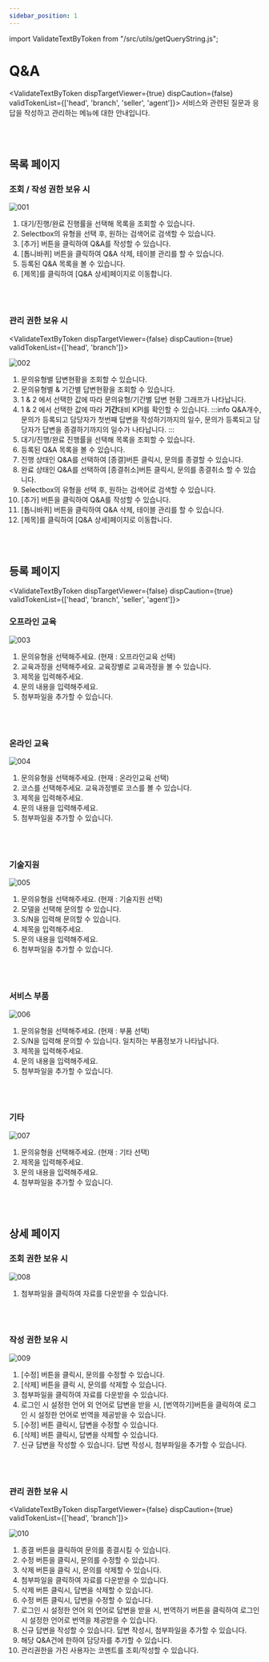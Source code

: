 ```yaml
---
sidebar_position: 1
---
```


import ValidateTextByToken from "/src/utils/getQueryString.js";

# Q&A

<ValidateTextByToken dispTargetViewer={true} dispCaution={false} validTokenList={['head', 'branch', 'seller', 'agent']}>
서비스와 관련된 질문과 응답을 작성하고 관리하는 메뉴에 대한 안내입니다.

<br/>
<br/>

## 목록 페이지
### 조회 / 작성 권한 보유 시

![001](./img/001.png)
1. 대기/진행/완료 진행률을 선택해 목록을 조회할 수 있습니다.
1. Selectbox의 유형을 선택 후, 원하는 검색어로 검색할 수 있습니다.
1. [추가] 버튼을 클릭하여 Q&A를 작성할 수 있습니다.
1. [톱니바퀴] 버튼을 클릭하여 Q&A 삭제, 테이블 관리를 할 수 있습니다.
1. 등록된 Q&A 목록을 볼 수 있습니다.
1. [제목]를 클릭하여 [Q&A 상세]페이지로 이동합니다.

</ValidateTextByToken>
<br/>
<br/>

### 관리 권한 보유 시
<ValidateTextByToken dispTargetViewer={false} dispCaution={true} validTokenList={['head', 'branch']}>

![002](./img/002.png)
1. 문의유형별 답변현황을 조회할 수 있습니다.
1. 문의유형별 & 기간별 답변현황을 조회할 수 있습니다.
1. 1 & 2 에서 선택한 값에 따라 문의유형/기간별 답변 현황 그래프가 나타납니다.
1. 1 & 2 에서 선택한 값에 따라 **기간**대비 KPI를 확인할 수 있습니다.
    :::info
    Q&A개수, 문의가 등록되고 담당자가 첫번째 답변을 작성하기까지의 일수, 문의가 등록되고 담당자가 답변을 종결하기까지의 일수가 나타납니다.
    :::
1. 대기/진행/완료 진행률을 선택해 목록을 조회할 수 있습니다.
1. 등록된 Q&A 목록을 볼 수 있습니다.
1. 진행 상태인 Q&A를 선택하여 [종결]버튼 클릭시, 문의를 종결할 수 있습니다.
1. 완료 상태인 Q&A를 선택하여 [종결취소]버튼 클릭시, 문의를 종결취소 할 수 있습니다.
1. Selectbox의 유형을 선택 후, 원하는 검색어로 검색할 수 있습니다.
1. [추가] 버튼을 클릭하여 Q&A를 작성할 수 있습니다.
1. [톱니바퀴] 버튼을 클릭하여 Q&A 삭제, 테이블 관리를 할 수 있습니다.
1. [제목]를 클릭하여 [Q&A 상세]페이지로 이동합니다.
</ValidateTextByToken>
<br/>
<br/>

## 등록 페이지

<ValidateTextByToken dispTargetViewer={false} dispCaution={true} validTokenList={['head', 'branch', 'seller', 'agent']}>

### 오프라인 교육
![003](./img/003.png)
1. 문의유형을 선택해주세요. (현재 : 오프라인교육 선택)
1. 교육과정을 선택해주세요. 교육장별로 교육과정을 볼 수 있습니다. 
1. 제목을 입력해주세요.
1. 문의 내용을 입력해주세요.
1. 첨부파일을 추가할 수 있습니다. 
<br/>
<br/>

### 온라인 교육
![004](./img/004.png)
1. 문의유형을 선택해주세요. (현재 : 온라인교육 선택)
1. 코스를 선택해주세요. 교육과정별로 코스를 볼 수 있습니다. 
1. 제목을 입력해주세요.
1. 문의 내용을 입력해주세요.
1. 첨부파일을 추가할 수 있습니다. 
<br/>
<br/>

### 기술지원
![005](./img/005.png)
1. 문의유형을 선택해주세요. (현재 : 기술지원 선택)
1. 모델을 선택해 문의할 수 있습니다.
1. S/N을 입력해 문의할 수 있습니다.
1. 제목을 입력해주세요.
1. 문의 내용을 입력해주세요.
1. 첨부파일을 추가할 수 있습니다.
<br/>
<br/>

### 서비스 부품
![006](./img/006.png)
1. 문의유형을 선택해주세요. (현재 : 부품 선택)
1. S/N을 입력해 문의할 수 있습니다. 일치하는 부품정보가 나타납니다. 
1. 제목을 입력해주세요.
1. 문의 내용을 입력해주세요.
1. 첨부파일을 추가할 수 있습니다. 
<br/>
<br/>

### 기타
![007](./img/007.png)

1. 문의유형을 선택해주세요. (현재 : 기타 선택)
1. 제목을 입력해주세요.
1. 문의 내용을 입력해주세요.
1. 첨부파일을 추가할 수 있습니다. 
<br/>
<br/>

## 상세 페이지
### 조회 권한 보유 시
![008](./img/008.png)
1. 첨부파일을 클릭하여 자료를 다운받을 수 있습니다.
<br/>
<br/>

### 작성 권한 보유 시
![009](./img/009.png)
1. [수정] 버튼을 클릭시, 문의를 수정할 수 있습니다. 
1. [삭제] 버튼을 클릭 시, 문의를 삭제할 수 있습니다.
1. 첨부파일을 클릭하여 자료를 다운받을 수 있습니다.
1. 로그인 시 설정한 언어 외 언어로 답변을 받을 시, [번역하기]버튼을 클릭하여 로그인 시 설정한 언어로 번역을 제공받을 수 있습니다.
1. [수정] 버튼 클릭시, 답변을 수정할 수 있습니다.
1. [삭제] 버튼 클릭시, 답변을 삭제할 수 있습니다.
1. 신규 답변을 작성할 수 있습니다. 답변 작성시, 첨부파일을 추가할 수 있습니다.
</ValidateTextByToken>
<br/>
<br/>

### 관리 권한 보유 시
<ValidateTextByToken dispTargetViewer={false} dispCaution={true} validTokenList={['head', 'branch']}>

![010](./img/010.png)
1. 종결 버튼을 클릭하여 문의를 종결시킬 수 있습니다. 
1. 수정 버튼을 클릭시, 문의를 수정할 수 있습니다. 
1. 삭제 버튼을 클릭 시, 문의를 삭제할 수 있습니다.
1. 첨부파일을 클릭하여 자료를 다운받을 수 있습니다.
1. 삭제 버튼 클릭시, 답변을 삭제할 수 있습니다.
1. 수정 버튼 클릭시, 답변을 수정할 수 있습니다.
1. 로그인 시 설정한 언어 외 언어로 답변을 받을 시, 번역하기 버튼을 클릭하여 로그인 시 설정한 언어로 번역을 제공받을 수 있습니다.
1. 신규 답변을 작성할 수 있습니다. 답변 작성시, 첨부파일을 추가할 수 있습니다.
1. 해당 Q&A건에 한하여 담당자를 추가할 수 있습니다. 
1. 관리권한을 가진 사용자는 코멘트를 조회/작성할 수 있습니다. 

</ValidateTextByToken>